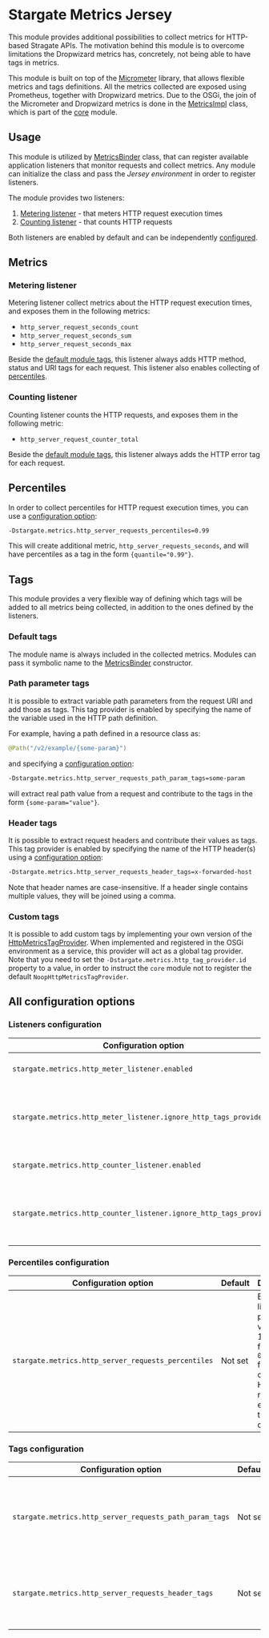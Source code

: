 # Stargate Metrics Jersey

This module provides additional possibilities to collect metrics for HTTP-based Stragate APIs.
The motivation behind this module is to overcome limitations the Dropwizard metrics has, concretely, not being able to have tags in metrics.


This module is built on top of the [Micrometer](https://github.com/micrometer-metrics/micrometer) library, that allows flexible metrics and tags definitions.
All the metrics collected are exposed using Prometheus, together with Dropwizard metrics.
Due to the OSGi, the join of the Micrometer and Dropwizard metrics is done in the [MetricsImpl](../core/src/main/java/io/stargate/core/metrics/impl/MetricsImpl.java) class, which is part of the [core](../core) module.

## Usage

This module is utilized by [MetricsBinder](src/main/java/io/stargate/metrics/jersey/MetricsBinder.java) class, that can register available application listeners that monitor requests and collect metrics.
Any module can initialize the class and pass the *Jersey environment* in order to register listeners.

The module provides two listeners:

1. [Metering listener](#metering-listener) - that meters HTTP request execution times
2. [Counting listener](#counting-listener) - that counts HTTP requests

Both listeners are enabled by default and can be independently [configured](#listeners-configuration).

## Metrics

### Metering listener

Metering listener collect metrics about the HTTP request execution times, and exposes them in the following metrics:

* `http_server_request_seconds_count`
* `http_server_request_seconds_sum`
* `http_server_request_seconds_max`

Beside the [default module tags](#default-tags), this listener always adds HTTP method, status and URI tags for each request.
This listener also enables collecting of [percentiles](#percentiles).

### Counting listener

Counting listener counts the HTTP requests, and exposes them in the following metric:

* `http_server_request_counter_total`

Beside the [default module tags](#default-tags), this listener always adds the HTTP error tag for each request.

## Percentiles

In order to collect percentiles for HTTP request execution times, you can use a [configuration option](#percentiles-configuration):

```bash
-Dstargate.metrics.http_server_requests_percentiles=0.99
```

This will create additional metric, `http_server_requests_seconds`, and will have percentiles as a tag in the form `{quantile="0.99"}`.

## Tags

This module provides a very flexible way of defining which tags will be added to all metrics being collected, in addition to the ones defined by the listeners.

### Default tags

The module name is always included in the collected metrics.
Modules can pass it symbolic name to the [MetricsBinder](src/main/java/io/stargate/metrics/jersey/MetricsBinder.java) constructor.

### Path parameter tags

It is possible to extract variable path parameters from the request URI and add those as tags.
This tag provider is enabled by specifying the name of the variable used in the HTTP path definition.

For example, having a path defined in a resource class as:

```java
@Path("/v2/example/{some-param}")
```

and specifying a [configuration option](#tags-configuration):

```bash
-Dstargate.metrics.http_server_requests_path_param_tags=some-param
```

will extract real path value from a request and contribute to the tags in the form `{some-param="value"}`.

### Header tags

It is possible to extract request headers and contribute their values as tags.
This tag provider is enabled by specifying the name of the HTTP header(s) using a [configuration option](#tags-configuration):

```bash
-Dstargate.metrics.http_server_requests_header_tags=x-forwarded-host
```

Note that header names are case-insensitive.
If a header single contains multiple values, they will be joined using a comma.

### Custom tags

It is possible to add custom tags by implementing your own version of the [HttpMetricsTagProvider](../core/src/main/java/io/stargate/core/metrics/api/HttpMetricsTagProvider.java).
When implemented and registered in the OSGi environment as a service, this provider will act as a global tag provider.
Note that you need to set the `-Dstargate.metrics.http_tag_provider.id` property to a value, in order to instruct the `core` module not to register the default `NoopHttpMetricsTagProvider`.

## All configuration options

### Listeners configuration

| Configuration option | Default | Description |
|---|---|---|
| `stargate.metrics.http_meter_listener.enabled` | `true` | If [Metering listener](#metering-listener) is enabled. |
| `stargate.metrics.http_meter_listener.ignore_http_tags_provider` | `false` | If [Custom tags](#custom-tags) provider is ignored by [Metering listener](#metering-listener). |
| `stargate.metrics.http_counter_listener.enabled` | `true` | If [Counting listener](#counting-listener) is enabled. |
| `stargate.metrics.http_counter_listener.ignore_http_tags_provider` | `false` | If [Custom tags](#custom-tags) provider is ignored by [Counting listener](#counting-listener). |


### Percentiles configuration

| Configuration option | Default | Description |
|---|---|---|
| `stargate.metrics.http_server_requests_percentiles` | Not set | Expects lists of percentiles values [0, 1] in the form `0.95,0.99` for collecting HTTP request execution times quantiles. |


### Tags configuration

| Configuration option | Default | Description |
|---|---|---|
| `stargate.metrics.http_server_requests_path_param_tags` | Not set | Expects lists of path parameters in the form `param1,param2` to extract and add as tags for each request. |
| `stargate.metrics.http_server_requests_header_tags` | Not set | Expects lists of header names in the form `header1,header2` to extract and add as tags for each request. |
